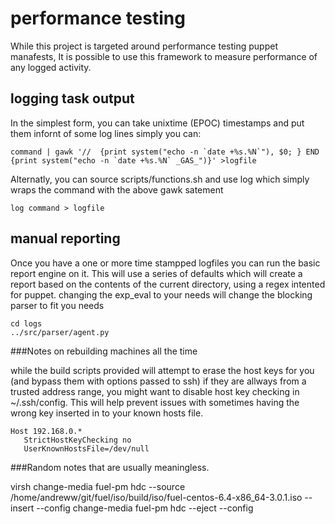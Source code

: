performance testing
===================

While this project is targeted around performance testing puppet manafests,
It is possible to use this framework to measure performance of any logged activity.

logging task output
-------------------

In the simplest form, you can take unixtime (EPOC) timestamps and put them infornt of some log lines simply you can:

    command | gawk '//  {print system("echo -n `date +%s.%N`"), $0; } END {print system("echo -n `date +%s.%N` _GAS_")}' >logfile

Alternatly, you can source scripts/functions.sh and use log which simply wraps the command with the above gawk satement

    log command > logfile


manual reporting
----------------
Once you have a one or more time stampped logfiles you can run the basic report engine on it. This will use a series of defaults which will create a report based on the contents of the current directory, using a regex intented for puppet. changing the exp_eval to your needs will change the blocking parser to fit you needs

    cd logs
    ../src/parser/agent.py


###Notes on rebuilding machines all the time

while the build scripts provided will attempt to erase the host keys for you 
(and bypass them with options passed to ssh) if they are allways from a 
trusted address range, you might want to disable host key checking in 
~/.ssh/config. This will help prevent issues with sometimes having the wrong 
key inserted in to your known hosts file.

    Host 192.168.0.*
       StrictHostKeyChecking no
       UserKnownHostsFile=/dev/null

###Random notes that are usually meaningless.


virsh change-media fuel-pm hdc --source /home/andreww/git/fuel/iso/build/iso/fuel-centos-6.4-x86_64-3.0.1.iso --insert --config
change-media fuel-pm hdc --eject --config